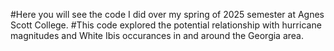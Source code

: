 #Here you will see the code I did over my spring of 2025 semester at Agnes Scott College. 
#This code explored the potential relationship with hurricane magnitudes and White Ibis occurances in and around the Georgia area.
